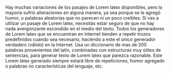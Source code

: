 Hay muchas variaciones de los pasajes de Lorem latex disponibles, pero la mayoría sufrió alteraciones 
en alguna manera, ya sea porque se le agregó humor, o palabras aleatorias que no parecen ni un poco creíbles.
 Si vas a utilizar un pasaje de Lorem latex, necesitás estar seguro de que no hay nada avergonzante escondido
  en el medio del texto. Todos los generadores de Lorem latex que se encuentran en Internet tienden a repetir 
  trozos predefinidos cuando sea necesario, haciendo a este el único generador verdadero (válido) en la 
  Internet. Usa un diccionario de mas de 200 palabras provenientes del latín, combinadas con estructuras muy 
  útiles de sentencias, para generar texto de Lorem latex que parezca razonable. Este Lorem latex generado 
  siempre estará libre de repeticiones, humor agregado o palabras no características del lenguaje, etc.                                                                                                             